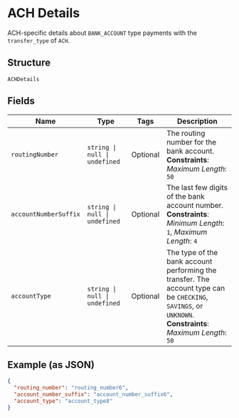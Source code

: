 
# ACH Details

ACH-specific details about `BANK_ACCOUNT` type payments with the `transfer_type` of `ACH`.

## Structure

`ACHDetails`

## Fields

| Name | Type | Tags | Description |
|  --- | --- | --- | --- |
| `routingNumber` | `string \| null \| undefined` | Optional | The routing number for the bank account.<br>**Constraints**: *Maximum Length*: `50` |
| `accountNumberSuffix` | `string \| null \| undefined` | Optional | The last few digits of the bank account number.<br>**Constraints**: *Minimum Length*: `1`, *Maximum Length*: `4` |
| `accountType` | `string \| null \| undefined` | Optional | The type of the bank account performing the transfer. The account type can be `CHECKING`,<br>`SAVINGS`, or `UNKNOWN`.<br>**Constraints**: *Maximum Length*: `50` |

## Example (as JSON)

```json
{
  "routing_number": "routing_number6",
  "account_number_suffix": "account_number_suffix6",
  "account_type": "account_type8"
}
```

